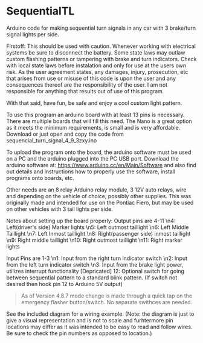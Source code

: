 # SequentialTL
Arduino code for making sequential turn signals in any car with 3 brake/turn signal lights per side.

Firstoff: This should be used with caution. Whenever working with electrical systems be sure to disconnect the battery. 
Some state laws may outlaw custom flashing patterns or tampering with brake and turn indicators. 
Check with local state laws before instalation and only for use at the users own risk. As the user agreement states, any damages, 
injury, prosecution, etc that arises from use or misuse of this code is upon the user and any consequences thereof are the 
responsibility of the user. I am not responsible for anything that results out of use of this program.

With that said, have fun, be safe and enjoy a cool custom light pattern.

To use this program an arduino board with at least 13 pins is necessary. There are multiple boards that will fill this need.
The Nano is a great option as it meets the minimum requirements, is small and is very affordable. Download or just open and copy the code from sequencial_turn_signal_4_9_3zxy.ino  

To upload the program onto the board, the arduino software must be used on a PC and the arduino plugged into the PC USB port.
Download the arduino software at: https://www.arduino.cc/en/Main/Software and also find out details and instructions how to 
properly use the software, install programs onto boards, etc. 

Other needs are an 8 relay Arduino relay module, 3 12V auto relays, wire and depending on the vehicle of choice, possibly other supplies. 
This was originally made and intended for use on the Pontiac Fiero, but may be used on other vehicles with 3 tail lights per side. 

Notes about setting up the board properly:
Output pins are 4-11
\n4: Left(driver's side) Marker lights
\n5: Left outmost taillight
\n6: Left Middle Taillight
\n7: Left Inmost taillight
\n8: Right(passenger side) inmost taillight
\n9: Right middle taillight
\n10: Right outmost taillight
\n11: Right marker lights

Input Pins are 1-3
\n1: Input from the right turn indicator switch
\n2: Input from the left turn indicator switch
\n3: Input from the brake light power, utilizes interrupt functionality
[Depricated] 12: Optional switch for going between sequential pattern to a standard blink pattern. 
    (If switch not desired then hook pin 12 to Arduino 5V output) 
> As of Version 4.8.7 mode change is made through a quick tap on the emergency flasher button/switch. No separate swithces are needed.
    
See the included diagram for a wiring example. (Note: the diagram is just to give a visual representation and is not to scale
 and furhtermore pin locations may differ as it was intended to be easy to read and follow wires. 
 Be sure to check the pin numbers as opposed to location.)
 
 

